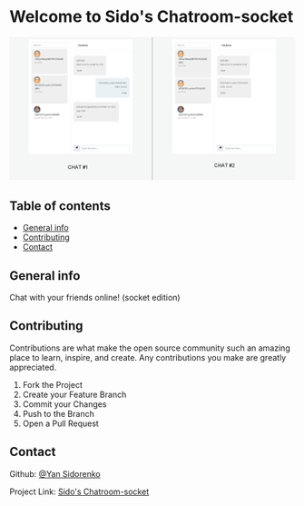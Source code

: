 # Welcome to Sido's Chatroom-socket

![Example](./Example.png)

## Table of contents
* [General info](#general-info)
* [Contributing](#contributing)
* [Contact](#contact)

## General info

Chat with your friends online! (socket edition)


## Contributing

Contributions are what make the open source community such an amazing place to learn, inspire, and create. Any contributions you make are greatly appreciated.

1. Fork the Project
2. Create your Feature Branch
3. Commit your Changes
4. Push to the Branch
5. Open a Pull Request

## Contact

Github: [@Yan Sidorenko](https://github.com/YanSido)

Project Link: [Sido's Chatroom-socket](https://github.com/YanSido/socket-chatroom)

